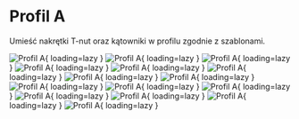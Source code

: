 # Profil A
Umieść nakrętki T-nut oraz kątowniki w profilu zgodnie z szablonami.

![Profil A](resources/step2.23.webp){ loading=lazy }
![Profil A](resources/step2.24.webp){ loading=lazy }
![Profil A](resources/step2.25.webp){ loading=lazy }
![Profil A](resources/step2.26.webp){ loading=lazy }
![Profil A](resources/step2.27.webp){ loading=lazy }
![Profil A](resources/step2.28.webp){ loading=lazy }
![Profil A](resources/step2.29.webp){ loading=lazy }
![Profil A](resources/step2.30.webp){ loading=lazy }
![Profil A](resources/step2.31.webp){ loading=lazy }
![Profil A](resources/step2.32.webp){ loading=lazy }
![Profil A](resources/step2.33.webp){ loading=lazy }
![Profil A](resources/step2.34.webp){ loading=lazy }
![Profil A](resources/step2.35.webp){ loading=lazy }
![Profil A](resources/step2.36.webp){ loading=lazy }
![Profil A](resources/step2.37.webp){ loading=lazy }